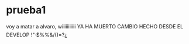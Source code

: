 # prueba1
voy a matar a alvaro, wiiiiiiiiiii
YA HA MUERTO
CAMBIO HECHO DESDE EL DEVELOP 
!"·$%%&/()=?¿
